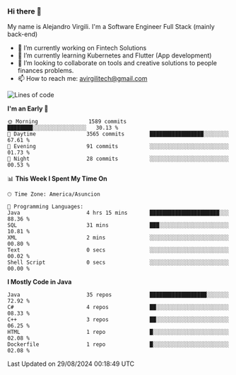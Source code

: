### Hi there 👋

My name is Alejandro Virgili. I'm a Software Engineer Full Stack (mainly back-end)


- 🔭 I’m currently working on Fintech Solutions
- 🌱 I’m currently learning Kubernetes and Flutter (App development)
- 👯 I’m looking to collaborate on tools and creative solutions to people finances problems.
- 📫 How to reach me: avirgilitech@gmail.com
  
<!--START_SECTION:waka-->
![Lines of code](https://img.shields.io/badge/From%20Hello%20World%20I%27ve%20Written-593.2%20thousand%20lines%20of%20code-blue)

**I'm an Early 🐤** 

```text
🌞 Morning                1589 commits        ████████░░░░░░░░░░░░░░░░░   30.13 % 
🌆 Daytime                3565 commits        █████████████████░░░░░░░░   67.61 % 
🌃 Evening                91 commits          ░░░░░░░░░░░░░░░░░░░░░░░░░   01.73 % 
🌙 Night                  28 commits          ░░░░░░░░░░░░░░░░░░░░░░░░░   00.53 % 
```


📊 **This Week I Spent My Time On** 

```text
🕑︎ Time Zone: America/Asuncion

💬 Programming Languages: 
Java                     4 hrs 15 mins       ██████████████████████░░░   88.36 % 
SQL                      31 mins             ███░░░░░░░░░░░░░░░░░░░░░░   10.81 % 
XML                      2 mins              ░░░░░░░░░░░░░░░░░░░░░░░░░   00.80 % 
Text                     0 secs              ░░░░░░░░░░░░░░░░░░░░░░░░░   00.02 % 
Shell Script             0 secs              ░░░░░░░░░░░░░░░░░░░░░░░░░   00.00 % 
```

**I Mostly Code in Java** 

```text
Java                     35 repos            ██████████████████░░░░░░░   72.92 % 
C#                       4 repos             ██░░░░░░░░░░░░░░░░░░░░░░░   08.33 % 
C++                      3 repos             ██░░░░░░░░░░░░░░░░░░░░░░░   06.25 % 
HTML                     1 repo              █░░░░░░░░░░░░░░░░░░░░░░░░   02.08 % 
Dockerfile               1 repo              █░░░░░░░░░░░░░░░░░░░░░░░░   02.08 % 
```




 Last Updated on 29/08/2024 00:18:49 UTC
<!--END_SECTION:waka-->
